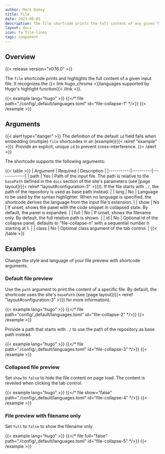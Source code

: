 ```yaml
---
author: Mark Dumay
title: File
date: 2023-08-05
description: The file shortcode prints the full content of any given file with syntax highlighting.
layout: docs
icon: fa file-lines
tags: component
---
```


## Overview

{{< release version="v0.16.0" >}}

The `file` shortcode prints and highlights the full content of a given input file. It recognizes the {{< link hugo_chroma >}}languages supported by Hugo's highlight function{{< /link >}}.

<!-- markdownlint-disable MD037 -->
{{< example lang="hugo" >}}
{{</* file path="./config/_default/languages.toml" id="file-collapse-1" */>}}
{{< /example >}}
<!-- markdownlint-enable MD037 -->

## Arguments

{{< alert type="danger" >}}
The definition of the default `id` field fails when embedding (multiple) `file` shortcodes in an [example]({{< relref "example" >}}). Provide an explicit, unique `id` to prevent cross-interference.
{{< /alert >}}

The shortcode supports the following arguments:

{{< table >}}
| Argument  | Required | Description |
|-----------|----------|-------------|
| path      | Yes      | Path of the input file. The path is relative to the `basePath` defined in the `docs` section of the site's parameters (see [page layout]({{< relref "layout#configuration-3" >}})). If the file starts with `./`, the path of the repository is used as base path instead. |
| lang      | No       | Language to be used by the syntax highlighter. When no language is specified, the shortcode derives the language from the input file's extension. |
| show      | No       | If unset, shows the panel with the code snippet in collapsed state. By default, the panel is expanded. |
| full      | No       | If unset, shows the filename only. By default, the full relative path is shown. |
| id        | No       | Optional id of the collapse panel, defaults to "file-collapse-n" with a sequential number n starting at 1. |
| class     | No       | Optional class argument of the tab control. |
{{< /table >}}

## Examples

Change the style and language of your file preview with shortcode arguments.

### Default file preview

Use the `path` argument to print the content of a specific file. By default, the shortcode uses the site's `basePath` (see [page layout]({{< relref "layout#configuration-3" >}}) for more information).

<!-- markdownlint-disable MD037 -->
{{< example lang="hugo" >}}
{{</* file path="config/_default/languages.toml" id="file-collapse-2" */>}}
{{< /example >}}
<!-- markdownlint-enable MD037 -->

Provide a path that starts with `./` to use the path of the repository as base path instead.

<!-- markdownlint-disable MD037 -->
{{< example lang="hugo" >}}
{{</* file path="./config/_default/languages.toml" id="file-collapse-3" */>}}
{{< /example >}}
<!-- markdownlint-enable MD037 -->

### Collapsed file preview

Set `show` to `false` to hide the file content on page load. The content is reveiled when clicking the tab control.

<!-- markdownlint-disable MD037 -->
{{< example lang="hugo" >}}
{{</* file show="false"  path="./config/_default/languages.toml" id="file-collapse-4" */>}}
{{< /example >}}
<!-- markdownlint-enable MD037 -->

### File preview with filename only

Set `full` to `false` to show the filename only.

<!-- markdownlint-disable MD037 -->
{{< example lang="hugo" >}}
{{</* file full="false" path="./config/_default/languages.toml" id="file-collapse-5" */>}}
{{< /example >}}
<!-- markdownlint-enable MD037 -->
